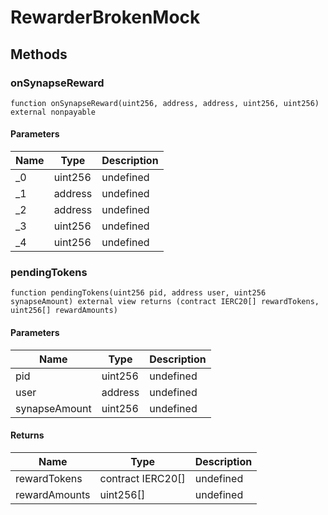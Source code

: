 # RewarderBrokenMock









## Methods

### onSynapseReward

```solidity
function onSynapseReward(uint256, address, address, uint256, uint256) external nonpayable
```





#### Parameters

| Name | Type | Description |
|---|---|---|
| _0 | uint256 | undefined |
| _1 | address | undefined |
| _2 | address | undefined |
| _3 | uint256 | undefined |
| _4 | uint256 | undefined |

### pendingTokens

```solidity
function pendingTokens(uint256 pid, address user, uint256 synapseAmount) external view returns (contract IERC20[] rewardTokens, uint256[] rewardAmounts)
```





#### Parameters

| Name | Type | Description |
|---|---|---|
| pid | uint256 | undefined |
| user | address | undefined |
| synapseAmount | uint256 | undefined |

#### Returns

| Name | Type | Description |
|---|---|---|
| rewardTokens | contract IERC20[] | undefined |
| rewardAmounts | uint256[] | undefined |




